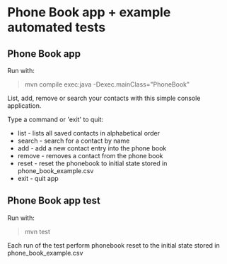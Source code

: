 Phone Book app + example automated tests
====================

Phone Book app
---------------

Run with:
> mvn compile exec:java -Dexec.mainClass="PhoneBook"

List, add, remove or search your contacts with this simple console application.

Type a command or 'exit' to quit:
* list - lists all saved contacts in alphabetical  order
* search - search for a contact by name
* add - add a new contact entry into the phone book
* remove - removes a contact from the phone book 
* reset - reset the phonebook to initial state stored in phone_book_example.csv
* exit - quit app

Phone Book app test
---------------

Run with:

> mvn test

Each run of the test perform phonebook reset to the initial state stored in phone_book_example.csv